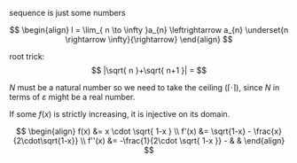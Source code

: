 
sequence is just some numbers


$$
\begin{align}
l = \lim_{ n \to \infty }a_{n} \leftrightarrow a_{n} \underset{n \rightarrow \infty}{\rightarrow}
\end{align}
$$

root trick:
$$
|\sqrt{ n }+\sqrt{ n+1 }| = 
$$


$N$ must be a natural number so we need to take the ceiling ($\lceil{\cdot}\rceil$), since $N$ in terms of $\varepsilon$ might be a real number.


️If some $f(x)$ is strictly increasing, it is injective on its domain.






$$
\begin{align}
f(x) &= x \cdot \sqrt{ 1-x } \\
f'(x) &= \sqrt{1-x} - \frac{x}{2\cdot\sqrt{1-x}} \\
f''(x) &= -\frac{1}{2\cdot \sqrt{ 1-x }} -  &  & 
\end{align}
$$